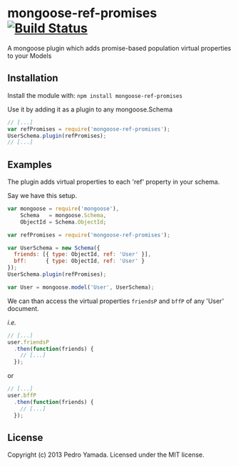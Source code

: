 # mongoose-ref-promises [![Build Status](https://secure.travis-ci.org/yamadapc/mongoose-ref-promises.png?branch=master)](http://travis-ci.org/yamadapc/mongoose-ref-promises)

A mongoose plugin which adds promise-based population virtual properties to your
Models

## Installation
Install the module with: `npm install mongoose-ref-promises`

Use it by adding it as a plugin to any mongoose.Schema

```javascript
// [...]
var refPromises = require('mongoose-ref-promises');
UserSchema.plugin(refPromises);
// [...]
```

## Examples

The plugin adds virtual properties to each 'ref' property in your schema.

Say we have this setup.

```javascript
var mongoose = require('mongoose'),
    Schema   = mongoose.Schema,
    ObjectId = Schema.ObjectId;

var refPromises = require('mongoose-ref-promises');

var UserSchema = new Schema({
  friends: [{ type: ObjectId, ref: 'User' }],
  bff:      { type: ObjectId, ref: 'User' }
});
UserSchema.plugin(refPromises);

var User = mongoose.model('User', UserSchema);
```

We can than access the virtual properties ```friendsP``` and ```bffP``` of any
'User' document.

*i.e.*

```javascript
// [...]
user.friendsP
  .then(function(friends) {
    // [...]
  });
```

or

```javascript
// [...]
user.bffP
  .then(function(friends) {
    // [...]
  });
```

## License
Copyright (c) 2013 Pedro Yamada. Licensed under the MIT license.
